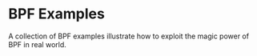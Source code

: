 # BPF Examples

A collection of BPF examples illustrate how to exploit the magic power of BPF in real world.
